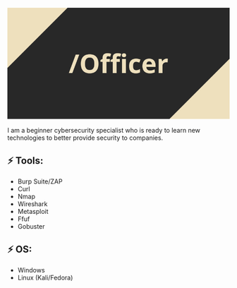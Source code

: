 <!--
**Offficer/Offficer** is a ✨ _special_ ✨ repository because its `README.md` (this file) appears on your GitHub profile.

Here are some ideas to get you started:

- 🔭 I’m currently working on ...
- 🌱 I’m currently learning ...
- 👯 I’m looking to collaborate on ...
- 🤔 I’m looking for help with ...
- 💬 Ask me about ...
- 📫 How to reach me: ...
- 😄 Pronouns: ...
- ⚡ Fun fact: ...
-->

![Header image](https://raw.githubusercontent.com/Offficer/Offficer/master/Officer.png)

I am a beginner cybersecurity specialist who is ready to learn new technologies to better provide security to companies.

## ⚡ Tools:
- Burp Suite/ZAP
- Curl 
- Nmap
- Wireshark 
- Metasploit
- Ffuf
- Gobuster

## ⚡ OS:
- Windows
- Linux (Kali/Fedora)
